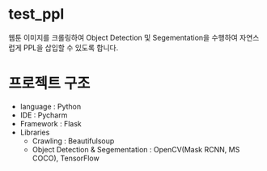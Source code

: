 # test_ppl
웹툰 이미지를 크롤링하여 Object Detection 및 Segementation을 수행하여 자연스럽게 PPL을 삽입할 수 있도록 합니다.

# 프로젝트 구조
- language : Python
- IDE : Pycharm
- Framework : Flask
- Libraries 
  - Crawling : Beautifulsoup
  - Object Detection & Segementation : OpenCV(Mask RCNN, MS COCO), TensorFlow
